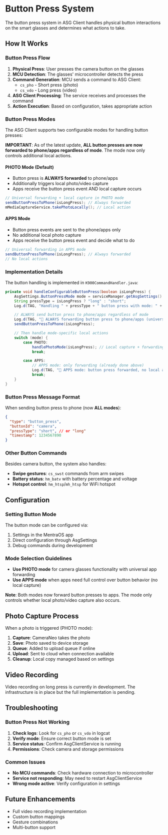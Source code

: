 # Button Press System

The button press system in ASG Client handles physical button interactions on the smart glasses and determines what actions to take.

## How It Works

### Button Press Flow

1. **Physical Press**: User presses the camera button on the glasses
2. **MCU Detection**: The glasses' microcontroller detects the press
3. **Command Generation**: MCU sends a command to ASG Client:
   - `cs_pho` - Short press (photo)
   - `cs_vdo` - Long press (video)
4. **ASG Client Processing**: The service receives and processes the command
5. **Action Execution**: Based on configuration, takes appropriate action

### Button Press Modes

The ASG Client supports two configurable modes for handling button presses:

**IMPORTANT**: As of the latest update, **ALL button presses are now forwarded to phone/apps regardless of mode**. The mode now only controls additional local actions.

#### PHOTO Mode (Default)

- Button press is **ALWAYS forwarded** to phone/apps
- Additionally triggers local photo/video capture
- Apps receive the button press event AND local capture occurs

```java
// Universal forwarding + local capture in PHOTO mode
sendButtonPressToPhone(isLongPress); // Always forwarded
mMediaCaptureService.takePhotoLocally(); // Local action
```

#### APPS Mode

- Button press events are sent to the phone/apps only
- No additional local photo capture
- Apps receive the button press event and decide what to do

```java
// Universal forwarding in APPS mode
sendButtonPressToPhone(isLongPress); // Always forwarded
// No local actions
```

### Implementation Details

The button handling is implemented in `K900CommandHandler.java`:

```java
private void handleConfigurableButtonPress(boolean isLongPress) {
    AsgSettings.ButtonPressMode mode = serviceManager.getAsgSettings().getButtonPressMode();
    String pressType = isLongPress ? "long" : "short";
    Log.d(TAG, "Handling " + pressType + " button press with mode: " + mode.getValue());

    // ALWAYS send button press to phone/apps regardless of mode
    Log.d(TAG, "📱 ALWAYS forwarding button press to phone/apps (universal forwarding)");
    sendButtonPressToPhone(isLongPress);

    // Then handle mode-specific local actions
    switch (mode) {
        case PHOTO:
            handlePhotoMode(isLongPress); // Local capture + forwarding
            break;

        case APPS:
            // APPS mode: only forwarding (already done above)
            Log.d(TAG, "📱 APPS mode: button press forwarded, no local action");
            break;
    }
}
```

### Button Press Message Format

When sending button press to phone (now **ALL modes**):

```json
{
  "type": "button_press",
  "buttonId": "camera",
  "pressType": "short", // or "long"
  "timestamp": 1234567890
}
```

### Other Button Commands

Besides camera button, the system also handles:

- **Swipe gestures**: `cs_swst` commands from arm swipes
- **Battery status**: `hm_batv` with battery percentage and voltage
- **Hotspot control**: `hm_htsp`/`mh_htsp` for WiFi hotspot

## Configuration

### Setting Button Mode

The button mode can be configured via:

1. Settings in the MentraOS app
2. Direct configuration through AsgSettings
3. Debug commands during development

### Mode Selection Guidelines

- **Use PHOTO mode** for camera glasses functionality with universal app forwarding
- **Use APPS mode** when apps need full control over button behavior (no local capture)

**Note**: Both modes now forward button presses to apps. The mode only controls whether local photo/video capture also occurs.

## Photo Capture Process

When a photo is triggered (PHOTO mode):

1. **Capture**: CameraNeo takes the photo
2. **Save**: Photo saved to device storage
3. **Queue**: Added to upload queue if online
4. **Upload**: Sent to cloud when connection available
5. **Cleanup**: Local copy managed based on settings

## Video Recording

Video recording on long press is currently in development. The infrastructure is in place but the full implementation is pending.

## Troubleshooting

### Button Press Not Working

1. **Check logs**: Look for `cs_pho` or `cs_vdo` in logcat
2. **Verify mode**: Ensure correct button mode is set
3. **Service status**: Confirm AsgClientService is running
4. **Permissions**: Check camera and storage permissions

### Common Issues

- **No MCU commands**: Check hardware connection to microcontroller
- **Service not responding**: May need to restart AsgClientService
- **Wrong mode active**: Verify configuration in settings

## Future Enhancements

- Full video recording implementation
- Custom button mappings
- Gesture combinations
- Multi-button support
